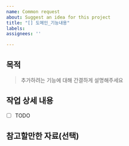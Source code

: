 ```yaml
---
name: Common request
about: Suggest an idea for this project
title: "[] 도메인_기능내용"
labels: 
assignees: ''

---
```


## 목적

> 추가하려는 기능에 대해 간결하게 설명해주세요

## 작업 상세 내용

- [ ] TODO

## 참고할만한 자료(선택)
